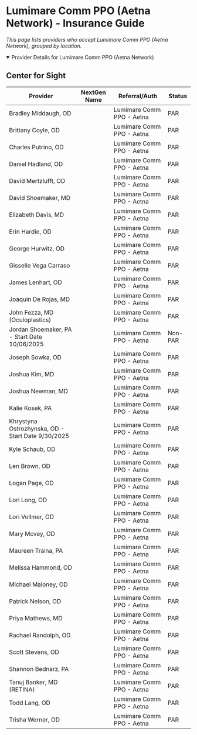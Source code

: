 # Lumimare Comm PPO (Aetna Network) - Insurance Guide

*This page lists providers who accept Lumimare Comm PPO (Aetna Network), grouped by location.*

<details open><summary>Provider Details for Lumimare Comm PPO (Aetna Network)</summary>

## Center for Sight

| Provider | NextGen Name | Referral/Auth | Status |
|----------|-------------|--------------|--------|
| Bradley Middaugh, OD |  | Lumimare Comm PPO - Aetna | PAR |
| Brittany Coyle, OD |  | Lumimare Comm PPO - Aetna | PAR |
| Charles Putrino, OD |  | Lumimare Comm PPO - Aetna | PAR |
| Daniel Hadland, OD |  | Lumimare Comm PPO - Aetna | PAR |
| David Mertzlufft, OD |  | Lumimare Comm PPO - Aetna | PAR |
| David Shoemaker, MD |  | Lumimare Comm PPO - Aetna | PAR |
| Elizabeth Davis, MD |  | Lumimare Comm PPO - Aetna | PAR |
| Erin Hardie, OD |  | Lumimare Comm PPO - Aetna | PAR |
| George Hurwitz, OD |  | Lumimare Comm PPO - Aetna | PAR |
| Gisselle Vega Carraso |  | Lumimare Comm PPO - Aetna | PAR |
| James Lenhart, OD |  | Lumimare Comm PPO - Aetna | PAR |
| Joaquin De Rojas, MD |  | Lumimare Comm PPO - Aetna | PAR |
| John Fezza, MD (Oculoplastics) |  | Lumimare Comm PPO - Aetna | PAR |
| Jordan Shoemaker, PA - Start Date 10/06/2025 |  | Lumimare Comm PPO - Aetna | Non-PAR |
| Joseph Sowka, OD |  | Lumimare Comm PPO - Aetna | PAR |
| Joshua Kim, MD |  | Lumimare Comm PPO - Aetna | PAR |
| Joshua Newman, MD |  | Lumimare Comm PPO - Aetna | PAR |
| Kalie Kosek, PA |  | Lumimare Comm PPO - Aetna | PAR |
| Khrystyna Ostrozhynska, OD - Start Date 9/30/2025 |  | Lumimare Comm PPO - Aetna | PAR |
| Kyle Schaub, OD |  | Lumimare Comm PPO - Aetna | PAR |
| Len Brown, OD |  | Lumimare Comm PPO - Aetna | PAR |
| Logan Page, OD |  | Lumimare Comm PPO - Aetna | PAR |
| Lori Long, OD |  | Lumimare Comm PPO - Aetna | PAR |
| Lori Vollmer, OD |  | Lumimare Comm PPO - Aetna | PAR |
| Mary Mcvey, OD |  | Lumimare Comm PPO - Aetna | PAR |
| Maureen Traina, PA |  | Lumimare Comm PPO - Aetna | PAR |
| Melissa Hammond, OD |  | Lumimare Comm PPO - Aetna | PAR |
| Michael Maloney, OD |  | Lumimare Comm PPO - Aetna | PAR |
| Patrick Nelson, OD |  | Lumimare Comm PPO - Aetna | PAR |
| Priya Mathews, MD |  | Lumimare Comm PPO - Aetna | PAR |
| Rachael Randolph, OD |  | Lumimare Comm PPO - Aetna | PAR |
| Scott Stevens, OD |  | Lumimare Comm PPO - Aetna | PAR |
| Shannon Bednarz, PA |  | Lumimare Comm PPO - Aetna | PAR |
| Tanuj Banker, MD (RETINA) |  | Lumimare Comm PPO - Aetna | PAR |
| Todd Lang, OD |  | Lumimare Comm PPO - Aetna | PAR |
| Trisha Werner, OD |  | Lumimare Comm PPO - Aetna | PAR |

</details>

